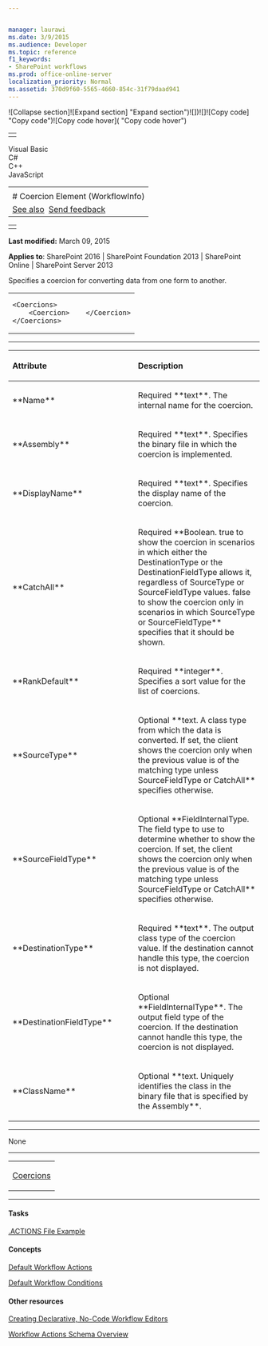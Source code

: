 ```yaml
---


manager: laurawi
ms.date: 3/9/2015
ms.audience: Developer
ms.topic: reference
f1_keywords:
- SharePoint workflows
ms.prod: office-online-server
localization_priority: Normal
ms.assetid: 370d9f60-5565-4660-854c-31f79daad941
---
```


![Collapse
section]![Expand
section] "Expand section")![]()![])![]![]()![Copy
code] "Copy code")![Copy code
hover]( "Copy code hover")
<table>
<tbody>
<tr class="odd">
<td align="left"></td>
</tr>
</tbody>
</table>

Visual Basic  
C\#  
C++  
JavaScript  

<table>
<tbody>
<tr class="odd">
<td align="left"><span id="runningHeaderText"></span></td>
</tr>
<tr class="even">
<td align="left"># Coercion Element (WorkflowInfo)</td>
</tr>
<tr class="odd">
<td align="left"><a href="#seeAlsoToggle">See also</a>  <span id="headfeedbackarea" class="feedbackhead"><a href="javascript:SubmitFeedback(&#39;docthis@Microsoft.com&#39;,&#39;&#39;,&#39;&#39;,&#39;&#39;,&#39;1.0.18082.1225&#39;,&#39;%0\dThank%20you%20for%20your%20feedback.%20The%20developer%20writing%20teams%20use%20your%20feedback%20to%20improve%20documentation.%20While%20we%20are%20reviewing%20your%20feedback,%20we%20may%20send%20you%20e-mail%20to%20ask%20for%20clarification%20or%20feedback%20on%20a%20solution.%20We%20do%20not%20use%20your%20e-mail%20address%20for%20any%20other%20purpose%20and%20we%20delete%20it%20after%20we%20finish%20our%20review.%0\AFor%20further%20information%20about%20the%20privacy%20policies%20of%20Microsoft,%20please%20see%20http://privacy.microsoft.com/en-us/default.aspx.%0\A%0\d&#39;,&#39;Customer%20feedback&#39;);">Send feedback</a></span></td>
</tr>
</tbody>
</table>

<table>
<colgroup>
<col width="100%" />
</colgroup>
<tbody>
<tr class="odd">
<td align="left"></td>
</tr>
</tbody>
</table>

**Last modified:** March 09, 2015

**Applies to**: SharePoint 2016 | SharePoint Foundation 2013 |
SharePoint Online | SharePoint Server 2013

Specifies a coercion for converting data from one form to another.

<span codelanguage="other"></span>
<table>
<colgroup>
<col width="100%" />
</colgroup>
<tbody>
<tr class="odd">
<td align="left"><pre><code>&lt;Coercions&gt;
    &lt;Coercion&gt;    &lt;/Coercion&gt;
&lt;/Coercions&gt;</code></pre></td>
</tr>
</tbody>
</table>


-----------------------------------------------------------------------------------------------------------------------------------------------------------------------------------------------

<table>
<colgroup>
<col width="50%" />
<col width="50%" />
</colgroup>
<thead>
<tr class="header">
<th align="left"><p>Attribute</p></th>
<th align="left"><p>Description</p></th>
</tr>
</thead>
<tbody>
<tr class="odd">
<td align="left"><p>**Name**</p></td>
<td align="left"><p>Required **text**. The internal name for the coercion.</p></td>
</tr>
<tr class="even">
<td align="left"><p>**Assembly**</p></td>
<td align="left"><p>Required **text**. Specifies the binary file in which the coercion is implemented.</p></td>
</tr>
<tr class="odd">
<td align="left"><p>**DisplayName**</p></td>
<td align="left"><p>Required **text**. Specifies the display name of the coercion.</p></td>
</tr>
<tr class="even">
<td align="left"><p>**CatchAll**</p></td>
<td align="left"><p>Required **Boolean</span>. <span class="keyword">true</span> to show the coercion in scenarios in which either the <span class="parameter" sdata="paramReference">DestinationType</span> or the <span class="parameter" sdata="paramReference">DestinationFieldType</span> allows it, regardless of <span class="parameter" sdata="paramReference">SourceType</span> or <span class="parameter" sdata="paramReference">SourceFieldType</span> values. <span class="keyword">false</span> to show the coercion only in scenarios in which <span class="parameter" sdata="paramReference">SourceType</span> or <span class="parameter" sdata="paramReference">SourceFieldType** specifies that it should be shown.</p></td>
</tr>
<tr class="odd">
<td align="left"><p>**RankDefault**</p></td>
<td align="left"><p>Required **integer**. Specifies a sort value for the list of coercions.</p></td>
</tr>
<tr class="even">
<td align="left"><p>**SourceType**</p></td>
<td align="left"><p>Optional **text</span>. A class type from which the data is converted. If set, the client shows the coercion only when the previous value is of the matching type unless <span class="parameter" sdata="paramReference">SourceFieldType</span> or <span class="parameter" sdata="paramReference">CatchAll** specifies otherwise.</p></td>
</tr>
<tr class="odd">
<td align="left"><p>**SourceFieldType**</p></td>
<td align="left"><p>Optional **FieldInternalType</span>. The field type to use to determine whether to show the coercion. If set, the client shows the coercion only when the previous value is of the matching type unless <span class="parameter" sdata="paramReference">SourceFieldType</span> or <span class="parameter" sdata="paramReference">CatchAll** specifies otherwise.</p></td>
</tr>
<tr class="even">
<td align="left"><p>**DestinationType**</p></td>
<td align="left"><p>Required **text**. The output class type of the coercion value. If the destination cannot handle this type, the coercion is not displayed.</p></td>
</tr>
<tr class="odd">
<td align="left"><p>**DestinationFieldType**</p></td>
<td align="left"><p>Optional **FieldInternalType**. The output field type of the coercion. If the destination cannot handle this type, the coercion is not displayed.</p></td>
</tr>
<tr class="even">
<td align="left"><p>**ClassName**</p></td>
<td align="left"><p>Optional **text</span>. Uniquely identifies the class in the binary file that is specified by the <span class="parameter" sdata="paramReference">Assembly**.</p></td>
</tr>
</tbody>
</table>


---------------------------------------------------------------------------------------------------------------------------------------------------------------------------------------------------

None


----------------------------------------------------------------------------------------------------------------------------------------------------------------------------------------------------

<table>
<colgroup>
<col width="100%" />
</colgroup>
<tbody>
<tr class="odd">
<td align="left"><p><a href="coercions-element-workflowinfo.md">Coercions</a></p></td>
</tr>
</tbody>
</table>


-------------------------------------------------------------------------------------------------------------------------------------------------------------------------------------------

#### Tasks

[.ACTIONS File Example](actions-file-example-workflowinfo.md)

#### Concepts

[Default Workflow Actions](default-workflow-actions-workflowinfo.md)

[Default Workflow Conditions](default-workflow-conditions-workflowinfo.md)

#### Other resources

[Creating Declarative, No-Code Workflow
Editors](http://msdn.microsoft.com/library/60dfda8d-e724-4d7d-9578-aa239c362dcf(Office.15).aspx)

[Workflow Actions Schema
Overview](http://msdn.microsoft.com/library/25da07cb-b228-43f2-9cdf-c8c71c3eabbb(Office.15).aspx)








